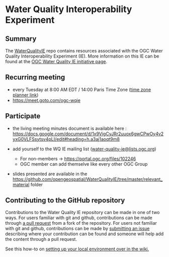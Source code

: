 # Water Quality Interoperability Experiment

## Summary

The [WaterQualityIE](https://github.com/opengeospatial/WaterQualityIE) repo contains resources associated with the OGC Water Quality Interoperability Experiment (IE). More information on this IE can be found at the [OGC Water Quality IE initiative page](https://www.ogc.org/projects/initiatives/waterqualityie).

## Recurring meeting

- every Tuesday at 8:00 AM EDT / 14:00 Paris Time Zone ([time zone planner link](https://www.timeanddate.com/worldclock/fixedtime.html?iso=20220920T08&p1=179))
- https://meet.goto.com/ogc-wqie 


## Participate
- the living meeting minutes document is available here : https://docs.google.com/document/d/1x9VigCyJRr2uuox6gwCPwOy4v2yxG0VLFSsytsv4pLI/edit#heading=h.a3aj1aoqt9m8 

- add yourself to the WQ IE mailing list (<water-quality-ie@lists.ogc.org>)
    - For non-members -> https://portal.ogc.org/files/102246
    - OGC member can add themselve like every other OGC Group
- slides presented are available in the <https://github.com/opengeospatial/WaterQualityIE/tree/master/relevant_material> folder


## Contributing to the GitHub repository

Contributions to the Water Quality IE repository can be made in one of two ways. For users familiar with git and github, contributions can be made through [a pull request](https://github.com/opengeospatial/WaterQualityIE/pulls) from a fork of the repository. For users not familiar with git and github, contributions can be made by [submitting an issue](https://github.com/opengeospatial/WaterQualityIE/issues) describing where your contribution can be found and someone will help add the content through a pull request.  

See this how-to on [setting up your local environment over in the wiki.](https://github.com/opengeospatial/WaterQualityIE/wiki/Contributing-Content-Via-Pull-Request)
